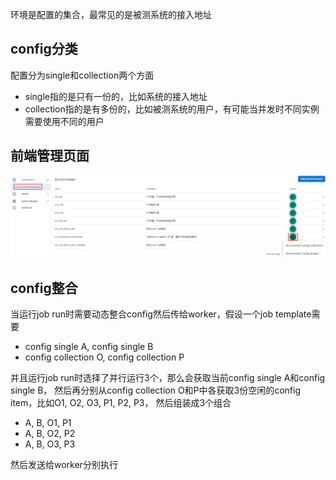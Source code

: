 
环境是配置的集合，最常见的是被测系统的接入地址

## config分类

配置分为single和collection两个方面

- single指的是只有一份的，比如系统的接入地址
- collection指的是有多份的，比如被测系统的用户，有可能当并发时不同实例需要使用不同的用户

## 前端管理页面

![manage env configs](../files/manage-env-configs.png)

## config整合

当运行job run时需要动态整合config然后传给worker，假设一个job template需要

- config single A, config single B
- config collection O, config collection P

并且运行job run时选择了并行运行3个，那么会获取当前config single A和config single B，
然后再分别从config collection O和P中各获取3份空闲的config item，比如O1, O2, O3, P1, P2, P3，
然后组装成3个组合

- A, B, O1, P1
- A, B, O2, P2
- A, B, O3, P3

然后发送给worker分别执行
